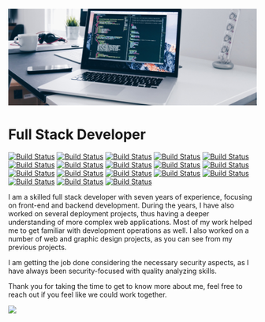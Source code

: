![](https://github.com/ramsingh22/RamSingh/blob/main/header.jpg?raw=true)

# Full Stack Developer
 
[![Build Status](https://img.shields.io/badge/-Full_Stack_Development-brightgreen)](http://quickeffort.com)
[![Build Status](https://img.shields.io/badge/-Web_Development-lightgray)](http://quickeffort.com)
[![Build Status](https://img.shields.io/badge/-Web_Designing-504816)](http://quickeffort.com)
[![Build Status](https://img.shields.io/badge/-Graphic_Designing-0c3ca7)](http://quickeffort.com)
[![Build Status](https://img.shields.io/badge/-React_Js-brightgreen)](http://quickeffort.com)
[![Build Status](https://img.shields.io/badge/-Node_Js-green)](http://quickeffort.com)
[![Build Status](https://img.shields.io/badge/-Javascript-yellowgreen)](http://quickeffort.com)
[![Build Status](https://img.shields.io/badge/-AWS-yellow)](http://quickeffort.com)
[![Build Status](https://img.shields.io/badge/-S3-orange)](http://quickeffort.com)
[![Build Status](https://img.shields.io/badge/-iOS_App-blueviolet)](http://quickeffort.com)
[![Build Status](https://img.shields.io/badge/-Android_App-ff69b4)](http://quickeffort.com)
[![Build Status](https://img.shields.io/badge/-PHP-blue)](http://quickeffort.com)
[![Build Status](https://img.shields.io/badge/-MYSQL-8c2f82)](http://quickeffort.com)
[![Build Status](https://img.shields.io/badge/-Wordpress-93dd97)](http://quickeffort.com)
[![Build Status](https://img.shields.io/badge/-Redis-red)](http://quickeffort.com)
[![Build Status](https://img.shields.io/badge/-CakePHP-e70a3c)](http://quickeffort.com)
[![Build Status](https://img.shields.io/badge/-Yii2-blueviolet)](http://quickeffort.com)
[![Build Status](https://img.shields.io/badge/-jQuery-9cf)](http://quickeffort.com)

I am a skilled full stack developer with seven years of experience, focusing on front-end and backend development. During the years, I have also worked on several deployment projects, thus having a deeper understanding of more complex web applications. Most of my work helped me to get familiar with development operations as well. I also worked on a number of web and graphic design projects, as you can see from my previous projects.

I am getting the job done considering the necessary security aspects, as I have always been security-focused with quality analyzing skills.

Thank you for taking the time to get to know more about me, feel free to reach out if you feel like we could work together.

![](https://github.com/ramsingh22/RamSingh/blob/main/Hair-Beauty.png?raw=true)
